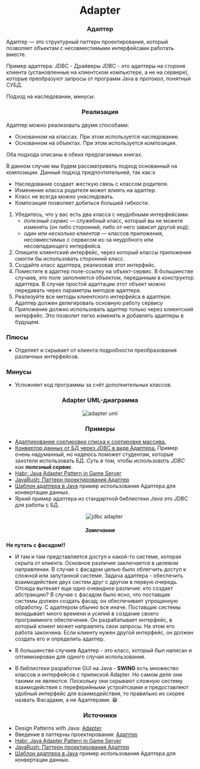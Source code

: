 <h1 align="center">
   Adapter
</h1>
<h3 align="center">
   Адаптер
</h3>

Адаптер — это структурный паттерн проектирования, который позволяет объектам с несовместимыми интерфейсами работать
вместе.

Пример адаптера: JDBC - Драйверы JDBC - это адаптеры на стороне клиента (установленные на клиентском компьютере, а не на
сервере), которые преобразуют запросы от программ Java в протокол, понятный СУБД.

Подход на наследовании, минусы:

<h3 align="center">
   Реализация
</h3>

Адаптер можно реализовать двумя способами:

- Основанном на классах. При этом используется наследование.
- Основанном на объектах. При этом используется композиция.

Оба подхода описаны в обеих предлагаемых книгах.

В данном случае мы будем рассматривать подход основанный на композиции. Данный подход предпочтительней, так как:э

- Наследование создает жесткую связь с классом родителя.
- Изменение класса родителя может влиять на адаптер.
- Класс не всегда можно унаследовать.
- Композиция позволяет добиться большей гибкости.

1. Убедитесь, что у вас есть два класса с неудобными интерфейсами:
    - *полезный сервис* — служебный класс, который вы не можете изменять (он либо сторонний, либо от него зависит другой
      код);
    - *один или несколько клиентов* — классов приложения, несовместимых с сервисом из-за неудобного или несовпадающего
      интерфейса.
2. Опишите клиентский интерфейс, через который классы приложения смогли бы использовать сторонний класс.
3. Создайте класс адаптера, реализовав этот интерфейс.
4. Поместите в адаптер поле-ссылку на объект-сервис. В большинстве случаев, это поле заполняется объектом, переданным в
   конструктор адаптера. В случае простой адаптации этот объект можно передавать через параметры методов адаптера.
5. Реализуйте все методы клиентского интерфейса в адаптере. Адаптер должен делегировать основную работу сервису
6. Приложение должно использовать адаптер только через клиентский интерфейс. Это позволит легко изменять и добавлять
   адаптеры в будущем.

<h3>Плюсы</h3>

- Отделяет и скрывает от клиента подробности преобразования различных интерфейсов.

<h3>Минусы</h3>

- Усложняет код программы за счёт дополнительных классов.

<h3 align="center">
   Adapter UML-диаграмма
</h3>

<p align="center">
   <img src=https://github.com/evilpeopletyranny/JavaDesignPatterns/blob/main/src/patterns/structural/adapter/diagram.png alt="adapter uml">
</p>

<h3 align="center">
   Примеры
</h3>

- [Адаптирование сортировки списка к сортировке массива.](https://github.com/evilpeopletyranny/JavaDesignPatterns/tree/main/src/patterns/structural/adapter/code/sort)
- [Конвертор данных от БД через JDBC в виде Адаптера.](https://github.com/evilpeopletyranny/JavaDesignPatterns/tree/main/src/patterns/structural/adapter/code/JDBCexample)
  Пример очень надуманный, но надеюсь поможет студентам, которые захотели использовать БД. *Суть в том, чтобы
  использовать JDBC как **полезный сервис***.
- [Habr: Java Adapter Pattern in Game Server](https://habr.com/ru/articles/577220/)
- [JavaRush: Паттерн проектирования Адаптер](https://javarush.com/groups/posts/2139-pattern-proektirovanija-adapter)
- [Шаблон адаптера в Java](https://for-each.dev/lessons/b/-java-adapter-pattern) пример использования Адаптера для
  конвертации данных.
- Яркий пример адаптера из стандартной библиотеки *Java* это JDBC для работы с БД.
    <p align="center">
        <img src=https://github.com/evilpeopletyranny/JavaDesignPatterns/blob/main/src/patterns/structural/adapter/JDBC.png alt="jdbc adapter">
    </p>

<h5 align="center">
   Замечания
</h5>

**Не путать с фасадом!!**

- И там и там представляется доступ к какой-то системе, которая скрыта от клиента. Основное различие заключается в
  целевом
  направлении. В случае с фасадом целью было облегчить доступ к сложной или запутанной системе. Задача адаптера -
  обеспечить взаимодействие двух систем друг с другом в первую очередь. Отсюда вытекает еще одно очевидное различие: кто
  создает абстракцию? В случае с фасадом было ясно, что поставщик системы должен создать фасад; он обеспечивает
  упрощенную
  обработку. С адаптером обычно все иначе. Поставщик системы вкладывает много времени и усилий в создание своего
  программного обеспечения. Он разрабатывает интерфейс, в который клиент может направлять свои запросы. На этом его
  работа
  закончена. Если клиенту нужен другой интерфейс, он должен создать его и определить адаптер.

- В большинстве случаев Адаптер - это класс, который был написан и оптимизирован для одного случая использования.

- В библиотеки разработки GUI на Java - **SWING** есть множество классов и интерфейсов с припиской Adapter. Но самом
  деле они такими не являются. Поскольку они скрывают сложную систему взаимодействия с переферийными устройтсвами и
  предоставляют удобный интерфейс для взаимодействия, то правильно их скорее назвать Фасадами, а не Адаптерами. :grin:

<h3 align="center">
   Источники
</h3>

- Design Patterns with
  Java: [Adapter](https://github.com/evilpeopletyranny/JavaDesignPatterns/blob/main/src/patterns/structural/adapter/books/Olaf%20Musch%20EN.pdf)
- Введение в паттерны
  проектирования: [Адаптер](https://github.com/evilpeopletyranny/JavaDesignPatterns/blob/main/src/patterns/structural/adapter/books/Alexander%20Shvets%20RU.pdf)
- [Habr: Java Adapter Pattern in Game Server](https://habr.com/ru/articles/577220/)
- [JavaRush: Паттерн проектирования Адаптер](https://javarush.com/groups/posts/2139-pattern-proektirovanija-adapter)
- [Шаблон адаптера в Java](https://for-each.dev/lessons/b/-java-adapter-pattern) пример использования Адаптера для
  конвертации данных.